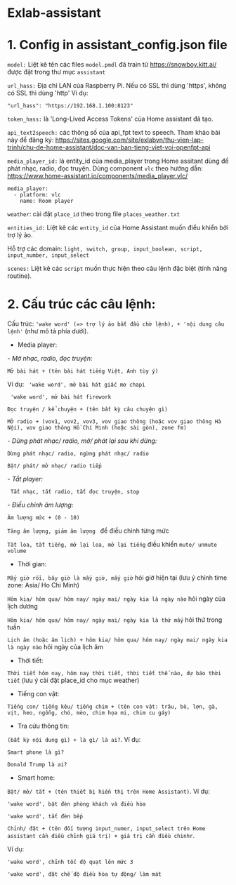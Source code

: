# Exlab-assistant

# 1. Config in assistant_config.json file

```model:``` Liệt kê tên các files ```model.pmdl``` đã train từ https://snowboy.kitt.ai/ được đặt trong thư mục ```assistant```

```url_hass:``` Địa chỉ LAN của Raspberry Pi. Nếu có SSL thì dùng 'https', không có SSL thì dùng 'http'
Ví dụ:
```
"url_hass": "https://192.168.1.100:8123"
```
```token_hass:``` là 'Long-Lived Access Tokens' của Home assistant đã tạo.

```api_text2speech:``` các thông số của api_fpt text to speech.
Tham khảo bài này để đăng ký: https://sites.google.com/site/exlabvn/thu-vien-lap-trinh/chu-de-home-assistant/doc-van-ban-tieng-viet-voi-openfpt-api

```media_player_id:``` là entity_id của media_player trong Home assitant dùng để phát nhạc, radio, đọc truyện.
Dùng component ```vlc``` theo hướng dẫn: https://www.home-assistant.io/components/media_player.vlc/
```
media_player:
  - platform: vlc
    name: Room player
```
```weather```: cài đặt ```place_id``` theo trong file ```places_weather.txt```

```entities_id:``` Liệt kê các ```entity_id``` của Home Assistant muốn điều khiển bởi trợ lý ảo.

Hỗ trợ các domain: ```light, switch, group, input_boolean, script, input_number, input_select```

```scenes:``` Liệt kê các ```script``` muốn thực hiện theo câu lệnh đặc biệt (tính năng routine).

# 2. Cấu trúc các câu lệnh: 
Cấu trúc: ```'wake word' (=> trợ lý ảo bắt đầu chờ lệnh), + 'nội dung câu lệnh'``` (như mô tả phía dưới).
* Media player:

*- Mở nhạc, radio, đọc truyện:*

```Mở bài hát + (tên bài hát tiếng Việt, Anh tùy ý)```

Ví dụ:
``` 'wake word', mở bài hát giấc mơ chapi```

``` 'wake word', mở bài hát firework```

```Đọc truyện / kể chuyện + (tên bất kỳ câu chuyện gì)```

```Mở radio + (vov1, vov2, vov3, vov giao thông (hoặc vov giao thông Hà Nội), vov giao thông Hồ Chí Minh (hoặc sài gòn), zone fm)```

*- Dừng phát nhạc/ radio, mở/ phát lại sau khi dừng:*

```Dừng phát nhạc/ radio, ngừng phát nhạc/ radio ```

```Bật/ phát/ mở nhạc/ radio tiếp```

*- Tắt player:*

``` Tắt nhạc, tắt radio, tắt đọc truyện, stop```

*- Điều chỉnh âm lượng:*

```Âm lượng mức + (0 - 10)```

```Tăng âm lượng, giảm âm lượng ``` để điều chỉnh từng mức

```Tắt loa, tắt tiếng, mở lại loa, mở lại tiếng``` điều khiển ```mute/ unmute volume```

* Thời gian:

```Mấy giờ rồi, bây giờ là mấy giờ, mấy giờ``` hỏi giờ hiện tại (lưu ý chỉnh time zone: Asia/ Ho Chi Minh)

```Hôm kia/ hôm qua/ hôm nay/ ngày mai/ ngày kia là ngày nào``` hỏi ngày của lịch dương

```Hôm kia/ hôm qua/ hôm nay/ ngày mai/ ngày kia là thứ mấy``` hỏi thứ trong tuần

```Lịch âm (hoặc âm lịch) + hôm kia/ hôm qua/ hôm nay/ ngày mai/ ngày kia là ngày nào``` hỏi ngày của lịch âm

* Thời tiết:

```Thời tiết hôm nay, hôm nay thời tiết, thời tiết thế nào, dự báo thời tiết``` (lưu ý cài đặt place_id cho mục weather)

* Tiếng con vật:

```Tiếng con/ tiếng kêu/ tiếng chim + (tên con vật: trâu, bò, lợn, gà, vịt, heo, ngỗng, chó, mèo, chim họa mi, chim cu gáy)```

* Tra cứu thông tin:

```(bất kỳ nội dung gì) + là gì/ là ai?```. Ví dụ:

```Smart phone là gì?```

```Donald Trump là ai?```

* Smart home:

```Bật/ mở/ tắt + (tên thiết bị hiển thị trên Home Assistant)```. Ví dụ: 

```'wake word', bật đèn phòng khách và điều hòa```

```'wake word', tắt đèn bếp```

```Chỉnh/ đặt + (tên đối tượng input_numer, input_select trên Home assistant cần điều chỉnh giá trị) + giá trị cần điều chinhr```. 

Ví dụ:

```'wake word', chỉnh tốc độ quạt lên mức 3```

```'wake word', đặt chế độ điều hòa tự động/ làm mát```




